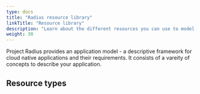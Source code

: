 ```yaml
---
type: docs
title: "Radius resource library"
linkTitle: "Resource library"
description: "Learn about the different resources you can use to model your application with"
weight: 30
---
```


Project Radius provides an application model - a descriptive framework for cloud native applications and their requirements. It consists of a vareity of concepts to describe your application.

## Resource types
